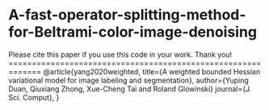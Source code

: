 # A-fast-operator-splitting-method-for-Beltrami-color-image-denoising
Please cite this paper if you use this code in your work. Thank you!  ============================================================= @article{yang2020weighted,   title={A weighted bounded Hessian variational model for image labeling and segmentation},   author={Yuping Duan, Qiuxiang Zhong, Xue-Cheng Tai and Roland Glowinski}   journal={J. Sci. Comput}, }
